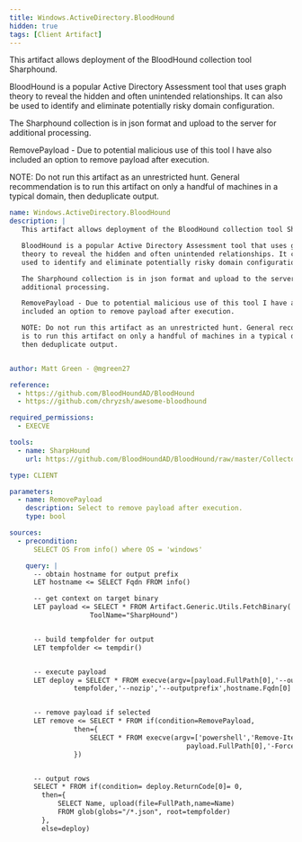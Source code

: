 ```yaml
---
title: Windows.ActiveDirectory.BloodHound
hidden: true
tags: [Client Artifact]
---
```


This artifact allows deployment of the BloodHound collection tool Sharphound.

BloodHound is a popular Active Directory Assessment tool that uses graph
theory to reveal the hidden and often unintended relationships. It can also be
used to identify and eliminate potentially risky domain configuration.

The Sharphound collection is in json format and upload to the server for
additional processing.

RemovePayload - Due to potential malicious use of this tool I have also
included an option to remove payload after execution.

NOTE: Do not run this artifact as an unrestricted hunt. General recommendation
is to run this artifact on only a handful of machines in a typical domain,
then deduplicate output.


```yaml
name: Windows.ActiveDirectory.BloodHound
description: |
   This artifact allows deployment of the BloodHound collection tool Sharphound.

   BloodHound is a popular Active Directory Assessment tool that uses graph
   theory to reveal the hidden and often unintended relationships. It can also be
   used to identify and eliminate potentially risky domain configuration.

   The Sharphound collection is in json format and upload to the server for
   additional processing.

   RemovePayload - Due to potential malicious use of this tool I have also
   included an option to remove payload after execution.

   NOTE: Do not run this artifact as an unrestricted hunt. General recommendation
   is to run this artifact on only a handful of machines in a typical domain,
   then deduplicate output.


author: Matt Green - @mgreen27

reference:
  - https://github.com/BloodHoundAD/BloodHound
  - https://github.com/chryzsh/awesome-bloodhound

required_permissions:
  - EXECVE

tools:
  - name: SharpHound
    url: https://github.com/BloodHoundAD/BloodHound/raw/master/Collectors/SharpHound.exe

type: CLIENT

parameters:
  - name: RemovePayload
    description: Select to remove payload after execution.
    type: bool

sources:
  - precondition:
      SELECT OS From info() where OS = 'windows'

    query: |
      -- obtain hostname for output prefix
      LET hostname <= SELECT Fqdn FROM info()

      -- get context on target binary
      LET payload <= SELECT * FROM Artifact.Generic.Utils.FetchBinary(
                    ToolName="SharpHound")


      -- build tempfolder for output
      LET tempfolder <= tempdir()


      -- execute payload
      LET deploy = SELECT * FROM execve(argv=[payload.FullPath[0],'--outputdirectory',
                tempfolder,'--nozip','--outputprefix',hostname.Fqdn[0] ])


      -- remove payload if selected
      LET remove <= SELECT * FROM if(condition=RemovePayload,
                then={
                    SELECT * FROM execve(argv=['powershell','Remove-Item',
                                            payload.FullPath[0],'-Force' ])
                })


      -- output rows
      SELECT * FROM if(condition= deploy.ReturnCode[0]= 0,
        then={
            SELECT Name, upload(file=FullPath,name=Name)
            FROM glob(globs="/*.json", root=tempfolder)
        },
        else=deploy)

```
